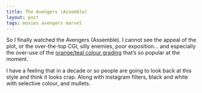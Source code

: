 ```yaml
---
title: The Avengers (Assemble)
layout: post
tags: movies avengers marvel
---
```


So I finally watched the Avengers (Assemble). I cannot see the appeal of the plot, or the over-the-top CGI, silly enemies, poor exposition... and especially the over-use of the [orange/teal colour grading](http://theabyssgazes.blogspot.com/2010/03/teal-and-orange-hollywood-please-stop.html) that’s so popular at the moment.

I have a feeling that in a decade or so people are going to look back at this style and think it looks crap. Along with instagram filters, black and white with selective colour, and mullets.
